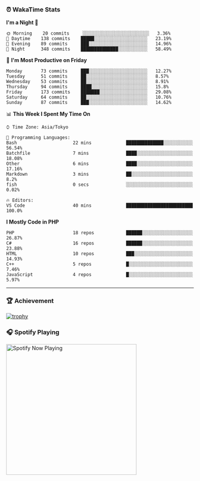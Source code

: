 ### ⏰ WakaTime Stats


<!--START_SECTION:waka-->
**I'm a Night 🦉** 

```text
🌞 Morning    20 commits     ░░░░░░░░░░░░░░░░░░░░░░░░░   3.36% 
🌆 Daytime    138 commits    █████░░░░░░░░░░░░░░░░░░░░   23.19% 
🌃 Evening    89 commits     ███░░░░░░░░░░░░░░░░░░░░░░   14.96% 
🌙 Night      348 commits    ██████████████░░░░░░░░░░░   58.49%

```
📅 **I'm Most Productive on Friday** 

```text
Monday       73 commits     ███░░░░░░░░░░░░░░░░░░░░░░   12.27% 
Tuesday      51 commits     ██░░░░░░░░░░░░░░░░░░░░░░░   8.57% 
Wednesday    53 commits     ██░░░░░░░░░░░░░░░░░░░░░░░   8.91% 
Thursday     94 commits     ████░░░░░░░░░░░░░░░░░░░░░   15.8% 
Friday       173 commits    ███████░░░░░░░░░░░░░░░░░░   29.08% 
Saturday     64 commits     ██░░░░░░░░░░░░░░░░░░░░░░░   10.76% 
Sunday       87 commits     ███░░░░░░░░░░░░░░░░░░░░░░   14.62%

```


📊 **This Week I Spent My Time On** 

```text
⌚︎ Time Zone: Asia/Tokyo

💬 Programming Languages: 
Bash                     22 mins             ██████████████░░░░░░░░░░░   56.54% 
Batchfile                7 mins              ████░░░░░░░░░░░░░░░░░░░░░   18.08% 
Other                    6 mins              ████░░░░░░░░░░░░░░░░░░░░░   17.16% 
Markdown                 3 mins              ██░░░░░░░░░░░░░░░░░░░░░░░   8.2% 
fish                     0 secs              ░░░░░░░░░░░░░░░░░░░░░░░░░   0.02%

🔥 Editors: 
VS Code                  40 mins             █████████████████████████   100.0%

```

**I Mostly Code in PHP** 

```text
PHP                      18 repos            ██████░░░░░░░░░░░░░░░░░░░   26.87% 
C#                       16 repos            ██████░░░░░░░░░░░░░░░░░░░   23.88% 
HTML                     10 repos            ███░░░░░░░░░░░░░░░░░░░░░░   14.93% 
C++                      5 repos             █░░░░░░░░░░░░░░░░░░░░░░░░   7.46% 
JavaScript               4 repos             █░░░░░░░░░░░░░░░░░░░░░░░░   5.97%

```



<!--END_SECTION:waka-->

---

### 🏆 Achievement

[![trophy](https://github-profile-trophy.vercel.app/?username=Slime-hatena&theme=flat&no-bg=true&no-frame=true&column=8)](https://github.com/ryo-ma/github-profile-trophy)

### 🎧 Spotify Playing

[<img src="https://spotify-now-playing-slime-hatena.vercel.app/api/spotify-playing" alt="Spotify Now Playing" width="350" />](https://open.spotify.com/user/slime_hatena)

<!--
**Slime-hatena/Slime-hatena** is a ✨ _special_ ✨ repository because its `README.md` (this file) appears on your GitHub profile.

Here are some ideas to get you started:

- 🔭 I’m currently working on ...
- 🌱 I’m currently learning ...
- 👯 I’m looking to collaborate on ...
- 🤔 I’m looking for help with ...
- 💬 Ask me about ...
- 📫 How to reach me: ...
- 😄 Pronouns: ...
- ⚡ Fun fact: ...
-->
